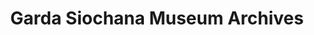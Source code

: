---
title: "Garda Siochana Museum Archives"
address: "The Records Tower, Dublin Castle, Dublin City Centre, Co. Dublin"
tel: "+353 (0)16 66 9998"
county: "Dublin"
category: "Libraries"
type: "Content"
lat: "53.34312438964844"
lng: "-6.266846179962158"
---